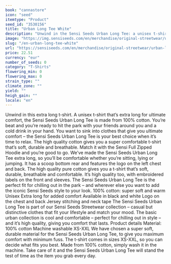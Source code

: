 ```yaml
---
book: "cannastore"
icon: "seed"
itemtype: "Product"
seed_id: "3530156"
title: "Urban Long Tee White"
description: "Unwind in the Sensi Seeds Urban Long Tee: a unisex t-shirt that is extra long and 100% cotton for luxurious comfort. Buy online now!"
image: "https://img.sensiseeds.com/en/merchandise/original-streetwear/urban-long-tee-white-image.png"
slug: "/en-urban-long-tee-white"
url: "https://sensiseeds.com/en/merchandise/original-streetwear/urban-long-tee-white?a_aid=cannastore"
price: 22.51
currency: "eur"
number_of_seeds: 0
category: "T-Shirts"
flowering_min: 0
flowering_max: 0
strain_type: ""
climate_zone: ""
yield: ""
heigh_gain: ""
locale: "en"
---
```

Unwind in this extra long t-shirt. A unisex t-shirt that’s extra long for ultimate comfort, the Sensi Seeds Urban Long Tee is made from 100% cotton. You’re beat and you’re ready to hit the park with your friends around you and a cold drink in your hand. You want to sink into clothes that give you ultimate comfort – the Sensi Seeds Urban Long Tee is your best choice when it’s time to relax. The high quality cotton gives you a super comfortable t-shirt that’s soft, durable and breathable. Match it with the Sensi Full Zipped Hoodie and you’re good to go. We’ve made the Sensi Seeds Urban Long Tee extra long, so you’ll be comfortable whether you’re sitting, lying or jumping. It has a scoop bottom rear and features the logo on the left chest and back. The high quality pure cotton gives you a t-shirt that’s soft, durable, breathable and comfortable. It’s high quality too, with embroidered labels on the front and sleeves. The Sensi Seeds Urban Long Tee is the perfect fit for chilling out in the park – and wherever else you want to add the iconic Sensi Seeds style to your look. 100% cotton: super soft and warm Unisex Extra long for added comfort Available in black and white Logo on the chest and back Jersey stitching and neck tape The Sensi Seeds Urban Long Tee is part of our Sensi Seeds Streetwear collection – casual but distinctive clothes that fit your lifestyle and match your mood. The basic urban collection is cool and comfortable – perfect for chilling out in style – and it’s high quality, giving you comfort that lasts. Product details Material: 100% cotton Machine washable XS-XXL We have chosen a super soft, durable material for the Sensi Seeds Urban Long Tee, to give you maximum comfort with minimum fuss. The t-shirt comes in sizes XS-XXL, so you can decide what fits you best. Made from 100% cotton, simply wash it in the machine. Take care of it and the Sensi Seeds Urban Long Tee will stand the test of time as the item you grab every day.
